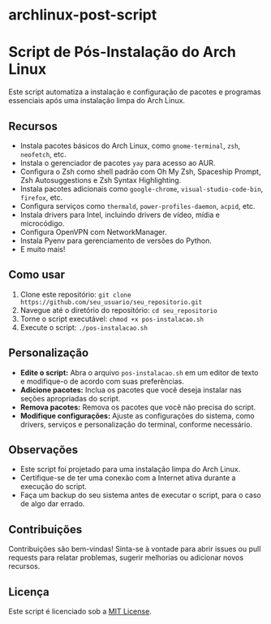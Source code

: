 # archlinux-post-script
 
# Script de Pós-Instalação do Arch Linux

Este script automatiza a instalação e configuração de pacotes e programas essenciais após uma instalação limpa do Arch Linux.

## Recursos

* Instala pacotes básicos do Arch Linux, como `gnome-terminal`, `zsh`, `neofetch`, etc.
* Instala o gerenciador de pacotes `yay` para acesso ao AUR.
* Configura o Zsh como shell padrão com Oh My Zsh, Spaceship Prompt, Zsh Autosuggestions e Zsh Syntax Highlighting.
* Instala pacotes adicionais como `google-chrome`, `visual-studio-code-bin`, `firefox`, etc.
* Configura serviços como `thermald`, `power-profiles-daemon`, `acpid`, etc.
* Instala drivers para Intel, incluindo drivers de vídeo, mídia e microcódigo.
* Configura OpenVPN com NetworkManager.
* Instala Pyenv para gerenciamento de versões do Python.
* E muito mais!

## Como usar

1. Clone este repositório: `git clone https://github.com/seu_usuario/seu_repositorio.git`
2. Navegue até o diretório do repositório: `cd seu_repositorio`
3. Torne o script executável: `chmod +x pos-instalacao.sh`
4. Execute o script: `./pos-instalacao.sh`

## Personalização

* **Edite o script:** Abra o arquivo `pos-instalacao.sh` em um editor de texto e modifique-o de acordo com suas preferências.
* **Adicione pacotes:** Inclua os pacotes que você deseja instalar nas seções apropriadas do script.
* **Remova pacotes:** Remova os pacotes que você não precisa do script.
* **Modifique configurações:** Ajuste as configurações do sistema, como drivers, serviços e personalização do terminal, conforme necessário.

## Observações

* Este script foi projetado para uma instalação limpa do Arch Linux.
* Certifique-se de ter uma conexão com a Internet ativa durante a execução do script.
* Faça um backup do seu sistema antes de executar o script, para o caso de algo dar errado.

## Contribuições

Contribuições são bem-vindas! Sinta-se à vontade para abrir issues ou pull requests para relatar problemas, sugerir melhorias ou adicionar novos recursos.

## Licença

Este script é licenciado sob a [MIT License](LICENSE).
